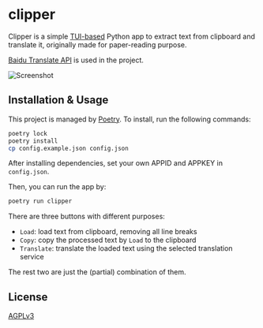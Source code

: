 # clipper
Clipper is a simple [TUI-based](https://github.com/Textualize/textual) Python app to extract text from clipboard and translate it, originally made for paper-reading purpose.

[Baidu Translate API](https://fanyi-api.baidu.com/) is used in the project.

![Screenshot](https://s2.loli.net/2023/11/19/oP6zq54gbtv7J9Q.png)

## Installation & Usage
This project is managed by [Poetry](https://python-poetry.org/). To install, run the following commands:

```bash
poetry lock
poetry install
cp config.example.json config.json
```

After installing dependencies, set your own APPID and APPKEY in `config.json`. 

Then, you can run the app by:

```bash
poetry run clipper
```

There are three buttons with different purposes:
- `Load`: load text from clipboard, removing all line breaks
- `Copy`: copy the processed text by `Load` to the clipboard
- `Translate`: translate the loaded text using the selected translation service

The rest two are just the (partial) combination of them.

## License
[AGPLv3](./LICENSE)